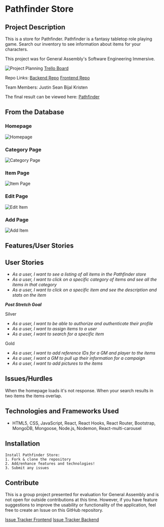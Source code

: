 # Pathfinder Store

## Project Description

This is a store for Pathfinder. Pathfinder is a fantasy tabletop role playing game. Search our inventory to see information about items for your characters.

This project was for General Assembly's Software Engineering Immersive.

![Project Planning](src/images/projectplanning.png)
[Trello Board](https://trello.com/b/Qa4HgioB/ga-project-3)

Repo Links:
[Backend Repo](https://github.com/kristenmoran/Project-3-Backend)
[Frontend Repo](https://github.com/kristenmoran/Project-3-Frontend)

Team Members:
Justin
Sean
Bijal
Kristen

The final result can be viewed here: [Pathfinder](https://pathfinder-store.herokuapp.com/)

## From the Database

### Homepage

![Homepage](src/images/homepage.png)

### Category Page

![Category Page](src/images/categorypage.png)

### Item Page

![Item Page](src/images/itempage.png)

### Edit Page

![Edit Item](src/images/edititempage.png)

### Add Page

![Add Item](src/images/additempage.png)

## Features/User Stories

## User Stories

- _As a user, I want to see a listing of all items in the Pathfinder store_
- _As a user, I want to click on a specific category of items and see all the items in that category_
- _As a user, I want to click on a specific item and see the description and stats on the item_

_**Post Stretch Goal**_

Silver

- _As a user, I want to be able to authorize and authenticate their profile_
- _As a user, I want to assign items to a user_
- _As a user, I want to search for a specific item_

Gold

- _As a user, I want to add reference IDs for a GM and player to the items_
- _As a user, I want a GM to pull up their information for a campaign_
- _As a user, I want to add pictures to the items_

## Issues/Hurdles

When the homepage loads it's not response.
When your search results in two items the items overlap.

## Technologies and Frameworks Used

- HTML5, CSS, JavaScript, React, React Hooks, React Router, Bootstrap, MongoDB, Mongoose, Node.js, Nodemon, React-multi-carousel

## Installation

```
Install Pathfinder Store:
1. Fork & clone the repository
2. Add/enhance features and technologies!
3. Submit any issues
```

## Contribute

This is a group project presented for evaluation for General Assembly and is not open for outside contributions at this time. However, if you have feature suggestions to improve the usability or functionality of the application, feel free to create an Issue on this GitHub repository.

[Issue Tracker Frontend](https://github.com/kristenmoran/Project-3-Frontend/issues)
[Issue Tracker Backend](https://github.com/kristenmoran/Project-3-Backend/issues)

